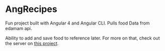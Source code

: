 # AngRecipes

Fun project built with Angular 4 and Angular CLI.
Pulls food Data from edamam api.

Ability to add and save food to reference later.
For more on that, check out the server on [this project](https://github.com/tdwilliams7/foodsearch).